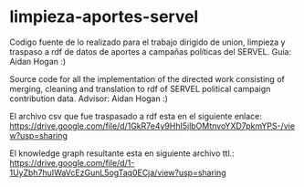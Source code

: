 # limpieza-aportes-servel

Codigo fuente de lo realizado para el trabajo dirigido de union, limpieza y traspaso a rdf de datos de aportes a campañas políticas del SERVEL. Guía: Aidan Hogan :)

Source code for all the implementation of the directed work consisting of merging, cleaning and translation to rdf of SERVEL political campaign contribution data. Advisor: Aidan Hogan :)

El archivo csv que fue traspasado a rdf esta en el siguiente enlace:
https://drive.google.com/file/d/1GkR7e4y9HhI5jlbOMtnvoYXD7pkmYPS-/view?usp=sharing

El knowledge graph resultante esta en siguiente archivo ttl.: 
https://drive.google.com/file/d/1-1UyZbh7huIWaVcEzGunL5ogTaq0ECja/view?usp=sharing
